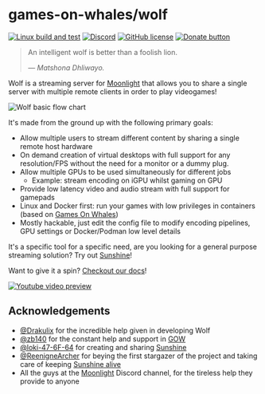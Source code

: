 # games-on-whales/wolf

[![Linux build and test](https://github.com/games-on-whales/wolf/actions/workflows/linux-build-test.yml/badge.svg)](https://github.com/games-on-whales/wolf/actions/workflows/linux-build-test.yml)
[![Discord](https://img.shields.io/discord/856434175455133727.svg?label=&logo=discord&logoColor=ffffff&color=7389D8&labelColor=6A7EC2)](https://discord.gg/kRGUDHNHt2)
[![GitHub license](https://img.shields.io/github/license/games-on-whales/wolf)](https://github.com/games-on-whales/wolf/blob/main/LICENSE)
[![Donate button](https://img.shields.io/badge/Donate-Open%20Collective-blue.svg?color=blue)](https://opencollective.com/games-on-whales/donate)

> An intelligent wolf is better than a foolish lion.
>
> &mdash; <cite>Matshona Dhliwayo.</cite>

Wolf is a streaming server for [Moonlight](https://moonlight-stream.org/) that allows you to share a single server with
multiple remote clients in order to play videogames!

![Wolf basic flow chart](https://github.com/games-on-whales/wolf/blob/stable/docs/modules/ROOT/images/wolf-introduction.svg?raw=true)

It's made from the ground up with the following primary goals:

- Allow multiple users to stream different content by sharing a single remote host hardware
- On demand creation of virtual desktops with full support for any resolution/FPS without the need for a monitor or a
  dummy plug.
- Allow multiple GPUs to be used simultaneously for different jobs
    - Example: stream encoding on iGPU whilst gaming on GPU
- Provide low latency video and audio stream with full support for gamepads
- Linux and Docker first: run your games with low privileges in containers (based
  on [Games On Whales](https://github.com/games-on-whales/gow))
- Mostly hackable, just edit the config file to modify encoding pipelines, GPU settings or Docker/Podman low level
  details

It's a specific tool for a specific need, are you looking for a general purpose streaming solution?
Try out [Sunshine](https://github.com/LizardByte/Sunshine)!

Want to give it a spin? [Checkout our docs](https://games-on-whales.github.io/wolf/stable/)!

[![Youtube video preview](https://github.com/games-on-whales/wolf/blob/stable/docs/modules/ROOT/images/introduction-video.png?raw=true)](https://www.youtube.com/watch?v=z5jzLIUH6rA)

## Acknowledgements

- [@Drakulix](https://github.com/Drakulix) for the incredible help given in developing Wolf
- [@zb140](https://github.com/zb140) for the constant help and support in [GOW](https://github.com/games-on-whales/gow)
- [@loki-47-6F-64](https://github.com/loki-47-6F-64) for creating and
  sharing [Sunshine](https://github.com/loki-47-6F-64/sunshine)
- [@ReenigneArcher](https://github.com/ReenigneArcher) for beying the first stargazer of the project and taking care of
  keeping [Sunshine alive](https://github.com/LizardByte/Sunshine)
- All the guys at the [Moonlight](https://moonlight-stream.org/) Discord channel, for the tireless help they provide to
  anyone
